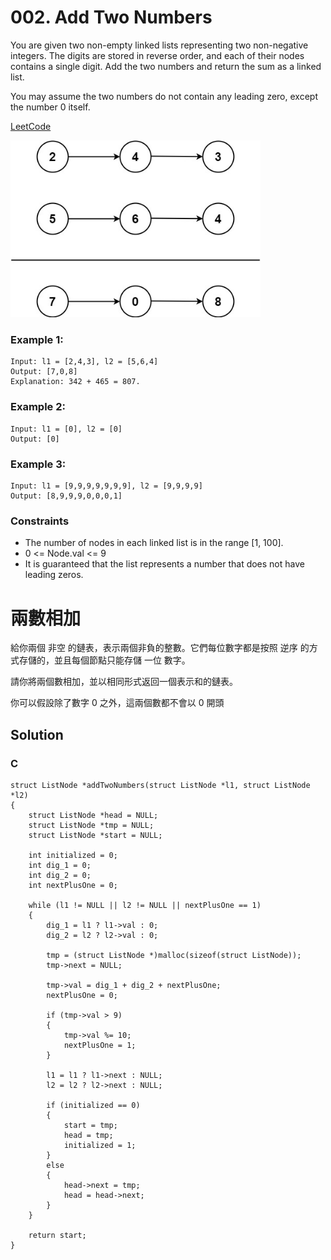# 002. Add Two Numbers
You are given two non-empty linked lists representing two non-negative integers. The digits are stored in reverse order, and each of their nodes contains a single digit. Add the two numbers and return the sum as a linked list.

You may assume the two numbers do not contain any leading zero, except the number 0 itself.

[LeetCode](https://leetcode.com/problems/add-two-numbers/)

<img src="img/002.jpg" width = "400"/>

### Example 1:
```
Input: l1 = [2,4,3], l2 = [5,6,4]
Output: [7,0,8]
Explanation: 342 + 465 = 807.
```
### Example 2:
```
Input: l1 = [0], l2 = [0]
Output: [0]
```
### Example 3:
```
Input: l1 = [9,9,9,9,9,9,9], l2 = [9,9,9,9]
Output: [8,9,9,9,0,0,0,1]
```

### Constraints
* The number of nodes in each linked list is in the range [1, 100].
* 0 <= Node.val <= 9
* It is guaranteed that the list represents a number that does not have leading zeros.


#  兩數相加
給你兩個 非空 的鏈表，表示兩個非負的整數。它們每位數字都是按照 逆序 的方式存儲的，並且每個節點只能存儲 一位 數字。

請你將兩個數相加，並以相同形式返回一個表示和的鏈表。

你可以假設除了數字 0 之外，這兩個數都不會以 0 開頭

## Solution  

### C

```
struct ListNode *addTwoNumbers(struct ListNode *l1, struct ListNode *l2)
{
    struct ListNode *head = NULL;
    struct ListNode *tmp = NULL;
    struct ListNode *start = NULL;

    int initialized = 0;
    int dig_1 = 0;
    int dig_2 = 0;
    int nextPlusOne = 0;

    while (l1 != NULL || l2 != NULL || nextPlusOne == 1)
    {
        dig_1 = l1 ? l1->val : 0;
        dig_2 = l2 ? l2->val : 0;

        tmp = (struct ListNode *)malloc(sizeof(struct ListNode));
        tmp->next = NULL;

        tmp->val = dig_1 + dig_2 + nextPlusOne;
        nextPlusOne = 0;

        if (tmp->val > 9)
        {
            tmp->val %= 10;
            nextPlusOne = 1;
        }

        l1 = l1 ? l1->next : NULL;
        l2 = l2 ? l2->next : NULL;

        if (initialized == 0)
        {
            start = tmp;
            head = tmp;
            initialized = 1;
        }
        else
        {
            head->next = tmp;
            head = head->next;
        }
    }

    return start;
}
```


